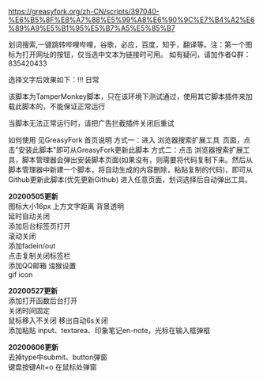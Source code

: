 https://greasyfork.org/zh-CN/scripts/397040-%E6%B5%8F%E8%A7%88%E5%99%A8%E6%90%9C%E7%B4%A2%E6%89%A9%E5%B1%95%E5%B7%A5%E5%85%B7

划词搜索,一键跳转哔哩哔哩，谷歌，必应，百度，知乎，翻译等。注：第一个图标为打开网址的按钮，仅当选中文本为链接时可用。
如有疑问，请加作者Q群：835420433

选择文字后效果如下：!!!
日常


该脚本为TamperMonkey脚本，只在该环境下测试通过，使用其它脚本插件来加载此脚本的，不能保证正常运行

当脚本无法正常运行时，请把广告拦截插件关闭后重试

如何使用
见GreasyFork 首页说明
方式一：进入 浏览器搜索扩展工具  页面，点击"安装此脚本"即可从GreasyFork更新此脚本
方式二：点击 浏览器搜索扩展工具，脚本管理器会弹出安装脚本页面(如果没有，则需要将代码复制下来。然后从脚本管理器中新建一个脚本，将自动生成的内容删除，粘贴复制的代码)，即可从Github更新此脚本(优先更新Github)
进入任意页面，划词选择后自动弹出工具。

**20200505更新**<br>
图标大小16px 上方文字距离 背景透明<br>
延时自动关闭<br>
添加后台标签页打开<br>
滚动关闭<br>
添加fadein/out<br>
点击复制关闭标签栏<br>
添加QQ邮箱 油猴设置<br>
gif icon<br>

**20200527更新**<br>
添加打开函数后台打开<br>
关闭时间固定<br>
鼠标移入不关闭 移出自动6s关闭<br>
添加粘贴 input、textarea、印象笔记en-note，光标在输入框弹框<br>

**20200606更新**<br>
去掉type中submit、button弹窗<br>
键盘按键Alt+o 在鼠标处弹窗<br>
